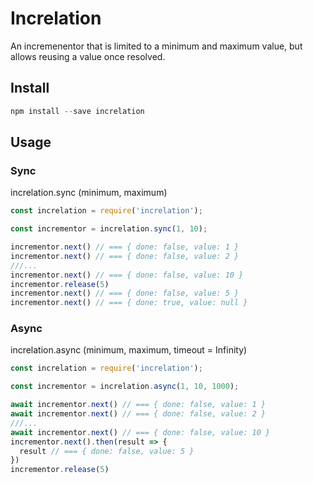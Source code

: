 # Increlation
An incremenentor that is limited to a minimum and maximum value, but allows reusing a value once resolved.

## Install
```javascript
npm install --save increlation
```

## Usage
### Sync
increlation.sync (minimum, maximum)

```javascript
const increlation = require('increlation');

const incrementor = increlation.sync(1, 10);

incrementor.next() // === { done: false, value: 1 }
incrementor.next() // === { done: false, value: 2 }
///...
incrementor.next() // === { done: false, value: 10 }
incrementor.release(5)
incrementor.next() // === { done: false, value: 5 }
incrementor.next() // === { done: true, value: null }
```

### Async
increlation.async (minimum, maximum, timeout = Infinity)

```javascript
const increlation = require('increlation');

const incrementor = increlation.async(1, 10, 1000);

await incrementor.next() // === { done: false, value: 1 }
await incrementor.next() // === { done: false, value: 2 }
///...
await incrementor.next() // === { done: false, value: 10 }
incrementor.next().then(result => {
  result // === { done: false, value: 5 }
})
incrementor.release(5)
```

